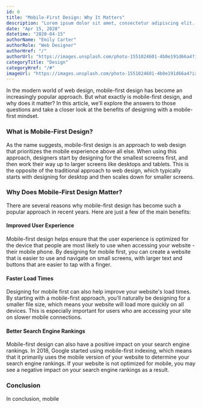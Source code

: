 ```yaml
---
id: 6
title: "Mobile-First Design: Why It Matters"
description: "Lorem ipsum dolor sit amet, consectetur adipiscing elit. Nullam pretium, nulla et rutrum sagittis, massa turpis tempus ex, nec egestas lacus dolor eu libero. Curabitur et felis ligula. Nullam mattis justo sed erat facilisis porttitor."
date: "Apr 15, 2020"
datetime: "2020-04-15"
authorName: "Emily Carter"
authorRole: "Web Designer"
authorHref: "/"
authorUrl: "https://images.unsplash.com/photo-1551024601-4b0e191d66a4?ixlib=rb-4.0.3&ixid=MnwxMjA3fDB8MHxzZWFyY2h8MTJ8fG1vYmlsZSUyMGZpcnN0JTIwZGVzaWduc3xlbnwwfHwwfHw%3D&auto=format&fit=crop&w=500&q=60"
categoryTitle: "Design"
categoryHref: "/#"
imageUrl: "https://images.unsplash.com/photo-1551024601-4b0e191d66a4?ixlib=rb-4.0.3&ixid=MnwxMjA3fDB8MHxzZWFyY2h8MTJ8fG1vYmlsZSUyMGZpcnN0JTIwZGVzaWduc3xlbnwwfHwwfHw%3D&auto=format&fit=crop&w=2070&q=80"
---
```


In the modern world of web design, mobile-first design has become an increasingly popular approach. But what exactly is mobile-first design, and why does it matter? In this article, we'll explore the answers to those questions and take a closer look at the benefits of designing with a mobile-first mindset.

### What is Mobile-First Design?

As the name suggests, mobile-first design is an approach to web design that prioritizes the mobile experience above all else. When using this approach, designers start by designing for the smallest screens first, and then work their way up to larger screens like desktops and tablets. This is the opposite of the traditional approach to web design, which typically starts with designing for desktop and then scales down for smaller screens.

### Why Does Mobile-First Design Matter?

There are several reasons why mobile-first design has become such a popular approach in recent years. Here are just a few of the main benefits:

#### Improved User Experience

Mobile-first design helps ensure that the user experience is optimized for the device that people are most likely to use when accessing your website - their mobile phone. By designing for mobile first, you can create a website that is easier to use and navigate on small screens, with larger text and buttons that are easier to tap with a finger.

#### Faster Load Times

Designing for mobile first can also help improve your website's load times. By starting with a mobile-first approach, you'll naturally be designing for a smaller file size, which means your website will load more quickly on all devices. This is especially important for users who are accessing your site on slower mobile connections.

#### Better Search Engine Rankings

Mobile-first design can also have a positive impact on your search engine rankings. In 2018, Google started using mobile-first indexing, which means that it primarily uses the mobile version of your website to determine your search engine rankings. If your website is not optimized for mobile, you may see a negative impact on your search engine rankings as a result.

### Conclusion

In conclusion, mobile